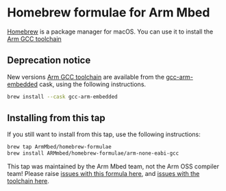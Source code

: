 # Homebrew formulae for Arm Mbed

[Homebrew](https://brew.sh) is a package manager for macOS. You can use it to install the [Arm GCC toolchain](https://developer.arm.com/open-source/gnu-toolchain/gnu-rm)

## Deprecation notice

New versions [Arm GCC toolchain](https://developer.arm.com/open-source/gnu-toolchain/gnu-rm) are available from the [gcc-arm-embedded](https://formulae.brew.sh/cask/gcc-arm-embedded) cask, using the following instructions.

```sh
brew install --cask gcc-arm-embedded
```

## Installing from this tap

If you still want to install from this tap, use the following instructions:

```sh
brew tap ArmMbed/homebrew-formulae
brew install ARMmbed/homebrew-formulae/arm-none-eabi-gcc
```

This tap was maintained by the Arm Mbed team, not the Arm OSS compiler team! Please raise [issues with this formula here](https://github.com/ArmMbed/homebrew-formulae/issues), and [issues with the toolchain here](https://bugs.launchpad.net/gcc-arm-embedded).
